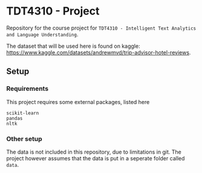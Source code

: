 # TDT4310 - Project
Repository for the course project for `TDT4310 - Intelligent Text Analytics and Language Understanding`.

The dataset that will be used here is found on kaggle: https://www.kaggle.com/datasets/andrewmvd/trip-advisor-hotel-reviews.

## Setup

### Requirements

This project requires some external packages, listed here

```
scikit-learn
pandas
nltk
```

### Other setup

The data is not included in this repository, due to limitations in git. The project however assumes that the data is put in a seperate folder called `data`.
